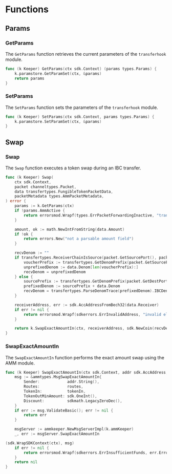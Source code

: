 <!--
order: 5
-->

# Functions

## Params

### GetParams

The `GetParams` function retrieves the current parameters of the `transferhook` module.

```go
func (k Keeper) GetParams(ctx sdk.Context) (params types.Params) {
    k.paramstore.GetParamSet(ctx, &params)
    return params
}
```

### SetParams

The `SetParams` function sets the parameters of the `transferhook` module.

```go
func (k Keeper) SetParams(ctx sdk.Context, params types.Params) {
    k.paramstore.SetParamSet(ctx, &params)
}
```

## Swap

### Swap

The `Swap` function executes a token swap during an IBC transfer.

```go
func (k Keeper) Swap(
    ctx sdk.Context,
    packet channeltypes.Packet,
    data transfertypes.FungibleTokenPacketData,
    packetMetadata types.AmmPacketMetadata,
) error {
    params := k.GetParams(ctx)
    if !params.AmmActive {
        return errorsmod.Wrapf(types.ErrPacketForwardingInactive, "transferhook amm routing is inactive")
    }

    amount, ok := math.NewIntFromString(data.Amount)
    if !ok {
        return errors.New("not a parsable amount field")
    }

    recvDenom := ""
    if transfertypes.ReceiverChainIsSource(packet.GetSourcePort(), packet.GetSourceChannel(), data.Denom) {
        voucherPrefix := transfertypes.GetDenomPrefix(packet.GetSourcePort(), packet.GetSourceChannel())
        unprefixedDenom := data.Denom[len(voucherPrefix):]
        recvDenom = unprefixedDenom
    } else {
        sourcePrefix := transfertypes.GetDenomPrefix(packet.GetDestPort(), packet.GetDestChannel())
        prefixedDenom := sourcePrefix + data.Denom
        recvDenom = transfertypes.ParseDenomTrace(prefixedDenom).IBCDenom()
    }

    receiverAddress, err := sdk.AccAddressFromBech32(data.Receiver)
    if err != nil {
        return errorsmod.Wrapf(sdkerrors.ErrInvalidAddress, "invalid elys_address (%s) in transferhook memo", receiverAddress)
    }

    return k.SwapExactAmountIn(ctx, receiverAddress, sdk.NewCoin(recvDenom, amount), packetMetadata.Routes)
}
```

### SwapExactAmountIn

The `SwapExactAmountIn` function performs the exact amount swap using the AMM module.

```go
func (k Keeper) SwapExactAmountIn(ctx sdk.Context, addr sdk.AccAddress, tokenIn sdk.Coin, routes []ammtypes.SwapAmountInRoute) error {
    msg := &ammtypes.MsgSwapExactAmountIn{
        Sender:            addr.String(),
        Routes:            routes,
        TokenIn:           tokenIn,
        TokenOutMinAmount: sdk.OneInt(),
        Discount:          sdkmath.LegacyZeroDec(),
    }
    if err := msg.ValidateBasic(); err != nil {
        return err
    }

    msgServer := ammkeeper.NewMsgServerImpl(k.ammKeeper)
    _, err := msgServer.SwapExactAmountIn

(sdk.WrapSDKContext(ctx), msg)
    if err != nil {
        return errorsmod.Wrapf(sdkerrors.ErrInsufficientFunds, err.Error())
    }
    return nil
}
```
